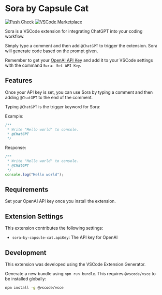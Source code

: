 # Sora by Capsule Cat

[![Push Check](https://github.com/CapsuleCat/sora-by-capsule-cat/actions/workflows/push.yml/badge.svg)](https://github.com/CapsuleCat/sora-by-capsule-cat/actions/workflows/push.yml)
[![VSCode Marketplace](https://img.shields.io/badge/VSCode-Marketplace-blue)](https://marketplace.visualstudio.com/items?itemName=CapsuleCat.sora-by-capsule-cat)

Sora is a VSCode extension for integrating ChatGPT into your coding workflow.

Simply type a comment and then add `@ChatGPT` to trigger the extension. Sora will generate code based on the
prompt given.

Remember to get your [OpenAI API Key](https://beta.openai.com/account/api-keys) and add it to your VSCode settings with
the command `Sora: Set API Key`.

## Features

Once your API key is set, you can use Sora by typing a comment and then adding `@ChatGPT` to the end of the comment.

Typing `@ChatGPT` is the trigger keyword for Sora:

Example:

```javascript
/**
 * Write "Hello world" to console.
 * @ChatGPT
 */
```

Response:

```javascript
/**
 * Write "Hello world" to console.
 * @ChatGPT
 */
console.log("Hello world");
```

## Requirements

Set your OpenAI API key once you install the extension.

## Extension Settings

This extension contributes the following settings:

* `sora-by-capsule-cat.apiKey`: The API key for OpenAI

## Development

This extension was developed using the VSCode Extension Generator.

Generate a new bundle using `npm run bundle`. This requires `@vscode/vsce` to be installed globally:

```sh
npm install -g @vscode/vsce
```

